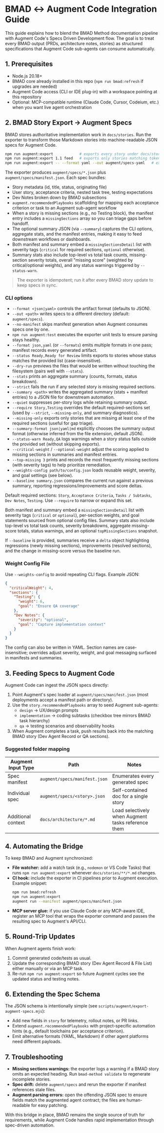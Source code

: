 # BMAD ↔ Augment Code Integration Guide

This guide explains how to blend the BMAD Method documentation pipeline with Augment Code's Specs Driven Development flow. The goal is to treat every BMAD output (PRDs, architecture notes, stories) as structured specifications that Augment Code sub-agents can consume automatically.

## 1. Prerequisites
- Node.js 20.18+
- BMAD core already installed in this repo (`npm run bmad:refresh` if upgrades are needed)
- Augment Code access (CLI or IDE plug-in) with a workspace pointing at this repository
- Optional: MCP-compatible runtime (Claude Code, Cursor, Codeium, etc.) when you want live agent orchestration

## 2. BMAD Story Export → Augment Specs
BMAD stores authoritative implementation work in `docs/stories`. Run the exporter to transform those Markdown stories into machine-readable JSON specs for Augment Code.

```bash
npm run augment:export            # exports every story under docs/stories
npm run augment:export 1.1 feed   # exports only stories matching tokens "1.1" and "feed"
npm run augment:export -- --format yaml --out augment/specs-yaml   # export YAML specs to a custom folder
```

The exporter produces `augment/specs/*.json` plus `augment/specs/manifest.json`. Each spec bundles:
- Story metadata (id, title, status, originating file)
- User story, acceptance criteria, nested task tree, testing expectations
- Dev Notes broken down by BMAD subsections
- `augment.recommendedPlaybooks` scaffolding for mapping each acceptance criterion or task to an Augment sub-agent workflow
- When a story is missing sections (e.g., no Testing block), the manifest entry includes a `missingSections` array so you can triage gaps before handoff.
- The optional summary JSON (via `--summary`) captures the CLI options, aggregate stats, and the manifest entries, making it easy to feed downstream workflows or dashboards.
- Both manifest and summary embed a `missingSectionsDetail` list with severity tags (`critical` for required sections, `optional` otherwise).
- Summary stats also include top-level vs total task counts, missing-section severity totals, overall "missing score" (weighted by critical/optional weights), and any status warnings triggered by `--status-warn`.

> The exporter is idempotent; run it after every BMAD story update to keep specs in sync.

### CLI options
- `--format <json|yaml>` controls the artifact format (defaults to JSON).
- `--out <path>` writes specs to a different directory (default: `augment/specs`).
- `--no-manifest` skips manifest generation when Augment consumes specs one by one.
- `npm run augment:test` executes the exporter unit tests to ensure parsing stays healthy.
- `--format json,yaml` (or `--formats`) emits multiple formats in one pass; manifest records every generated artifact.
- `--status Ready,Ready for Review` limits exports to stories whose status matches the provided list (case-insensitive).
- `--dry-run` previews the files that would be written without touching the filesystem (pairs well with `--stats`).
- `--stats` prints an aggregate summary (counts, formats, status breakdown).
- `--strict` fails the run if any selected story is missing required sections.
- `--summary <path>` writes the aggregated summary (stats + manifest entries) to a JSON file for downstream automation.
- `--quiet` suppresses per-story logs while retaining summary output.
- `--require Story,Testing` overrides the default required-sections set (used by `--strict`, `--missing-only`, and summary diagnostics).
- `--missing-only` exports only stories that are missing at least one of the required sections (useful for gap triage).
- `--summary-format json|yaml|md` explicitly chooses the summary output format (otherwise inferred from the file extension, default JSON).
- `--status-warn Ready,QA` logs warnings when a story status falls outside the provided set (without skipping exports).
- `--critical-weight` / `--optional-weight` adjust the scoring applied to missing sections in summaries and manifest entries.
- `--top-missing 3` prints and records the most frequently missing sections (with severity tags) to help prioritize remediation.
- `--weights-config path/to/config.json` loads reusable weight, severity, and goal settings (see below).
- `--baseline summary.json` compares the current run against a previous summary, reporting regressions/improvements and score deltas.

Default required sections: `Story`, `Acceptance Criteria`, `Tasks / Subtasks`, `Dev Notes`, `Testing`. Use `--require` to narrow or expand this set.

Both manifest and summary embed a `missingSectionsDetail` list with severity tags (`critical` or `optional`), per-section weights, and goal statements sourced from optional config files. Summary stats also include top-level vs total task counts, severity breakdowns, aggregate missing-score totals, status warnings, and an optional `topMissingSections` snapshot.

If `--baseline` is provided, summaries receive a `delta` object highlighting regressions (newly missing sections), improvements (resolved sections), and the change in missing-score versus the baseline run.

### Weight Config File

Use `--weights-config` to avoid repeating CLI flags. Example JSON:

```json
{
  "criticalWeight": 4,
  "sections": {
    "Testing": {
      "weight": 6,
      "goal": "Ensure QA coverage"
    },
    "Dev Notes": {
      "severity": "optional",
      "goal": "Capture implementation context"
    }
  }
}
```

The config can also be written in YAML. Section names are case-insensitive; overrides adjust severity, weight, and goal messaging surfaced in manifests and summaries.

## 3. Feeding Specs to Augment Code
Augment Code can ingest the JSON specs directly:
1. Point Augment's spec loader at `augment/specs/manifest.json` (most deployments accept a manifest path or directory).
2. Use the `story.recommendedPlaybooks` array to seed Augment sub-agents:
   - `design` → UX/design prompts
   - `implementation` → coding subtasks (checkbox tree mirrors BMAD task hierarchy)
   - `qa` → testing scenarios and observability hooks
3. When Augment completes a task, push results back into the matching BMAD story (Dev Agent Record or QA sections).

### Suggested folder mapping
| Augment Input Type | Path | Notes |
| --- | --- | --- |
| Spec manifest | `augment/specs/manifest.json` | Enumerates every generated spec |
| Individual spec | `augment/specs/<story>.json` | Self-contained doc for a single story |
| Additional context | `docs/architecture/*.md` | Load selectively when Augment tasks reference them |

## 4. Automating the Bridge
To keep BMAD and Augment synchronized:
- **File watcher:** add a watch task (e.g., `nodemon` or VS Code Tasks) that runs `npm run augment:export` whenever `docs/stories/**/*.md` changes.
- **CI hook:** include the exporter in CI pipelines prior to Augment execution. Example snippet:
  ```bash
  npm run bmad:refresh
  npm run augment:export
  augment run --manifest augment/specs/manifest.json
  ```
- **MCP server glue:** if you use Claude Code or any MCP-aware IDE, register an MCP tool that wraps the exporter command and passes the resulting spec to Augment's API/CLI.

## 5. Round-Trip Updates
When Augment agents finish work:
1. Commit generated code/tests as usual.
2. Update the corresponding BMAD story (Dev Agent Record & File List) either manually or via an MCP task.
3. Re-run `npm run augment:export` so future Augment cycles see the updated status and testing notes.

## 6. Extending the Spec Schema
The JSON schema is intentionally simple (see `scripts/augment/export-augment-specs.mjs`):
- Add new fields in `story` for telemetry, rollout notes, or PR links.
- Extend `augment.recommendedPlaybooks` with project-specific automation hints (e.g., default toolchains per acceptance criterion).
- Emit alternative formats (YAML, Markdown) if other agent platforms need different payloads.

## 7. Troubleshooting
- **Missing sections warnings:** the exporter logs a warning if a BMAD story omits an expected heading. Run `bmad-method validate` to regenerate incomplete stories.
- **Spec drift:** delete `augment/specs` and rerun the exporter if manifest references stale files.
- **Augment parsing errors:** open the offending JSON spec to ensure fields match the augmented agent contract; the files are human-readable for easy patching.

With this bridge in place, BMAD remains the single source of truth for requirements, while Augment Code handles rapid implementation through spec-driven automation.
